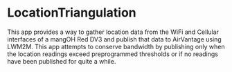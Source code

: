 LocationTriangulation
=====================

This app provides a way to gather location data from the WiFi and Cellular interfaces
of a mangOH Red DV3 and publish that data to AirVantage using LWM2M.  This app
attempts to conserve bandwidth by publishing only when the location readings
exceed preprogrammed thresholds or if no readings have been published for quite
a while.
